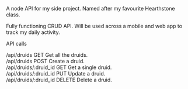 A node API for my side project. Named after my favourite Hearthstone class.

Fully functioning CRUD API. Will be used across a mobile and web app to track my daily activity.

API calls

/api/druids				GET		Get all the druids.  
/api/druids				POST	Create a druid.  
/api/druids/:druid_id	GET 	Get a single druid.  
/api/druids/:druid_id	PUT 	Update a druid.  
/api/druids/:druid_id	DELETE 	Delete a druid.  